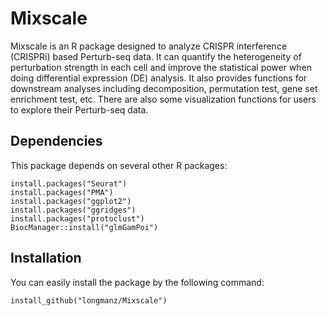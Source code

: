 # Mixscale 
Mixscale is an R package designed to analyze CRISPR interference (CRISPRi) based Perturb-seq data. It can quantify the heterogeneity of perturbation strength in each cell and improve the statistical power when doing differential expression (DE) analysis. It also provides functions for downstream analyses including decomposition, permutation test, gene set enrichment test, etc. There are also some visualization functions for users to explore their Perturb-seq data. 

## Dependencies
This package depends on several other R packages:
```
install.packages("Seurat")
install.packages("PMA")
install.packages("ggplot2")
install.packages("ggridges")
install.packages("protoclust")
BiocManager::install("glmGamPoi")
```

## Installation 
You can easily install the package by the following command:
```
install_github("longmanz/Mixscale")
```
